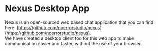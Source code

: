# Nexus Desktop App
Nexus is an open-sourced web based chat application that you can find here: [https://github.com/noerrorstudio/nexus](https://github.com/noerrorstudio/nexus). \
We have created a desktop client too for this web app to make communication easier and faster, without the use of your browser.
